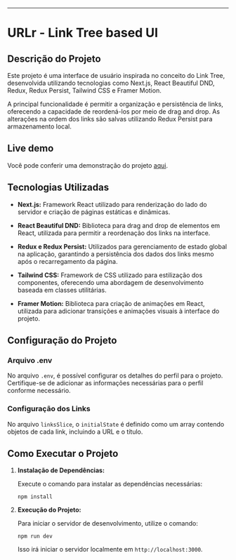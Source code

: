 
---

# URLr - Link Tree based UI

## Descrição do Projeto

Este projeto é uma interface de usuário inspirada no conceito do Link Tree, desenvolvida utilizando tecnologias como Next.js, React Beautiful DND, Redux, Redux Persist, Tailwind CSS e Framer Motion.

A principal funcionalidade é permitir a organização e persistência de links, oferecendo a capacidade de reordená-los por meio de drag and drop. As alterações na ordem dos links são salvas utilizando Redux Persist para armazenamento local.

## Live demo

Você pode conferir uma demonstração do projeto [aqui](https://urlr-spider.vercel.app/).

## Tecnologias Utilizadas

- **Next.js:** Framework React utilizado para renderização do lado do servidor e criação de páginas estáticas e dinâmicas.

- **React Beautiful DND:** Biblioteca para drag and drop de elementos em React, utilizada para permitir a reordenação dos links na interface.

- **Redux e Redux Persist:** Utilizados para gerenciamento de estado global na aplicação, garantindo a persistência dos dados dos links mesmo após o recarregamento da página.

- **Tailwind CSS:** Framework de CSS utilizado para estilização dos componentes, oferecendo uma abordagem de desenvolvimento baseada em classes utilitárias.

- **Framer Motion:** Biblioteca para criação de animações em React, utilizada para adicionar transições e animações visuais à interface do projeto.

## Configuração do Projeto

### Arquivo .env

No arquivo `.env`, é possível configurar os detalhes do perfil para o projeto. Certifique-se de adicionar as informações necessárias para o perfil conforme necessário.

### Configuração dos Links

No arquivo `linksSlice`, o `initialState` é definido como um array contendo objetos de cada link, incluindo a URL e o título.

## Como Executar o Projeto

1. **Instalação de Dependências:**

   Execute o comando para instalar as dependências necessárias:
   ```
   npm install
   ```

2. **Execução do Projeto:**

   Para iniciar o servidor de desenvolvimento, utilize o comando:
   ```
   npm run dev
   ```

   Isso irá iniciar o servidor localmente em `http://localhost:3000`.
